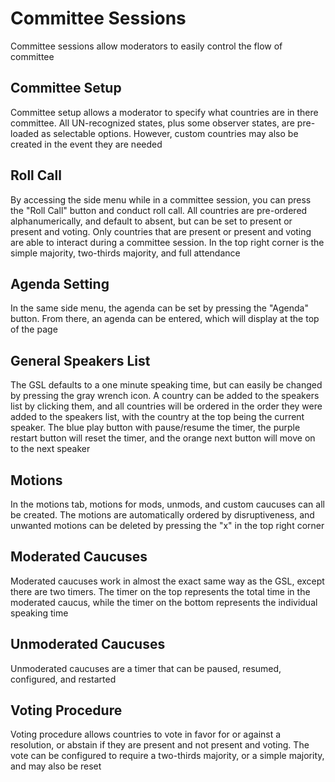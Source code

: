# Committee Sessions
Committee sessions allow moderators to easily control the flow of committee

## Committee Setup
Committee setup allows a moderator to specify what countries are in there committee. All UN-recognized states, plus some observer states, are pre-loaded as selectable options. However, custom countries may also be created in the event they are needed

## Roll Call
By accessing the side menu while in a committee session, you can press the "Roll Call" button and conduct roll call. All countries are pre-ordered alphanumerically, and default to absent, but can be set to present or present and voting. Only countries that are present or present and voting are able to interact during a committee session. In the top right corner is the simple majority, two-thirds majority, and full attendance

## Agenda Setting
In the same side menu, the agenda can be set by pressing the "Agenda" button. From there, an agenda can be entered, which will display at the top of the page

## General Speakers List
The GSL defaults to a one minute speaking time, but can easily be changed by pressing the gray wrench icon. A country can be added to the speakers list by clicking them, and all countries will be ordered in the order they were added to the speakers list, with the country at the top being the current speaker. The blue play button with pause/resume the timer, the purple restart button will reset the timer, and the orange next button will move on to the next speaker

## Motions
In the motions tab, motions for mods, unmods, and custom caucuses can all be created. The motions are automatically ordered by disruptiveness, and unwanted motions can be deleted by pressing the "x" in the top right corner

## Moderated Caucuses
Moderated caucuses work in almost the exact same way as the GSL, except there are two timers. The timer on the top represents the total time in the moderated caucus, while the timer on the bottom represents the individual speaking time

## Unmoderated Caucuses
Unmoderated caucuses are a timer that can be paused, resumed, configured, and restarted

## Voting Procedure
Voting procedure allows countries to vote in favor for or against a resolution, or abstain if they are present and not present and voting. The vote can be configured to require a two-thirds majority, or a simple majority, and may also be reset 